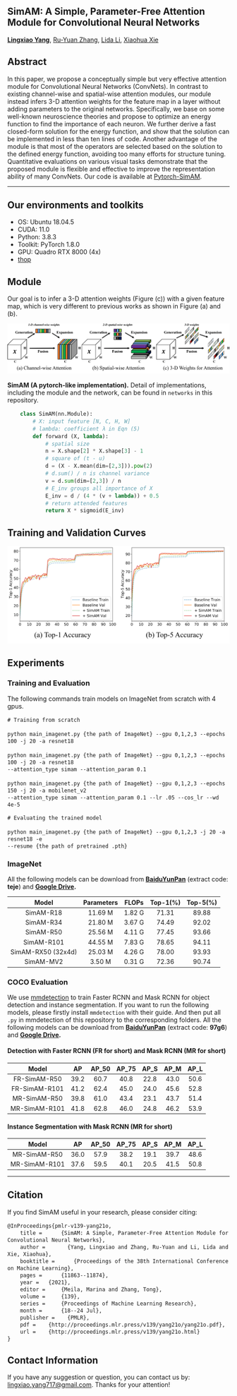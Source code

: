 ## SimAM: A Simple, Parameter-Free Attention Module for Convolutional Neural Networks
[**Lingxiao Yang**](https://zjjconan.github.io/), [Ru-Yuan Zhang](https://ruyuanzhang.github.io/), [Lida Li](https://github.com/lld533), [Xiaohua Xie](http://sdcs.sysu.edu.cn/content/2478)

Abstract
----------
In this paper, we propose a conceptually simple but very effective attention module for Convolutional Neural Networks (ConvNets). In contrast to existing channel-wise and spatial-wise attention modules, our module instead infers 3-D attention weights for the feature map in a layer without adding parameters to the original networks. Specifically, we base on some well-known neuroscience theories and propose to optimize an energy function to find the importance of each neuron. We further derive a fast closed-form solution for the energy function, and show that the solution can be implemented in less than ten lines of code. Another advantage of the module is that most of the operators are selected based on the solution to the defined energy function, avoiding too many efforts for structure tuning. Quantitative evaluations on various visual tasks demonstrate that the proposed module is flexible and effective to improve the representation ability of many ConvNets. Our code is available at [Pytorch-SimAM](https://github.com/ZjjConan/SimAM).

--------------------------------------------------

Our environments and toolkits
-----------

- OS: Ubuntu 18.04.5
- CUDA: 11.0
- Python: 3.8.3
- Toolkit: PyTorch 1.8.0
- GPU: Quadro RTX 8000 (4x)
- [thop](https://github.com/Lyken17/pytorch-OpCounter)


Module
------

Our goal is to infer a 3-D attention weights (Figure (c)) with a given feature map, which is very different to previous works as shown in Figure (a) and (b).

<p align="center">
<img src="figures/attentions.png">
</p>

**SimAM (A pytorch-like implementation).** Detail of implementations, including the module and the network, can be found in ``networks`` in this repository. 


```python
    class SimAM(nn.Module):
        # X: input feature [N, C, H, W]
        # lambda: coefficient λ in Eqn (5)
        def forward (X, lambda):
            # spatial size
            n = X.shape[2] * X.shape[3] - 1
            # square of (t - u)
            d = (X - X.mean(dim=[2,3])).pow(2)
            # d.sum() / n is channel variance
            v = d.sum(dim=[2,3]) / n
            # E_inv groups all importance of X
            E_inv = d / (4 * (v + lambda)) + 0.5
            # return attended features
            return X * sigmoid(E_inv)
```

Training and Validation Curves
----------

<p align="center">
<img src="figures/training_curves.png">
</p>

Experiments
----------

### Training and Evaluation

The following commands train models on ImageNet from scratch with 4 gpus. 


```
# Training from scratch

python main_imagenet.py {the path of ImageNet} --gpu 0,1,2,3 --epochs 100 -j 20 -a resnet18 

python main_imagenet.py {the path of ImageNet} --gpu 0,1,2,3 --epochs 100 -j 20 -a resnet18 
--attention_type simam --attention_param 0.1

python main_imagenet.py {the path of ImageNet} --gpu 0,1,2,3 --epochs 150 -j 20 -a mobilenet_v2
--attention_type simam --attention_param 0.1 --lr .05 --cos_lr --wd 4e-5 
```

```
# Evaluating the trained model

python main_imagenet.py {the path of ImageNet} --gpu 0,1,2,3 -j 20 -a resnet18 -e
--resume {the path of pretrained .pth}
```

### ImageNet


All the following models can be download from **[BaiduYunPan](https://pan.baidu.com/s/1vY-NpeFSHes-dcKdi0xN2g)** (extract code: **teje**) and **[Google Drive](https://drive.google.com/drive/folders/1rRT0UCPeRLPdTCJvv43hvAnGnS49nIWn?usp=sharing).**

|Model                |Parameters |FLOPs    |Top-1(%)   |Top-5(%)|
|:---:                |:----:     |:---:    |:------:   |:------:|
|SimAM-R18            |11.69 M    |1.82 G   |71.31      |89.88   |
|SimAM-R34            |21.80 M    |3.67 G   |74.49      |92.02   |
|SimAM-R50            |25.56 M    |4.11 G   |77.45      |93.66   |
|SimAM-R101           |44.55 M    |7.83 G   |78.65      |94.11   |
|SimAM-RX50 (32x4d)   |25.03 M    |4.26 G   |78.00      |93.93   |
|SimAM-MV2            |3.50 M     |0.31 G   |72.36      |90.74   |

### COCO Evaluation
We use [mmdetection](https://github.com/open-mmlab/mmdetection) to train Faster RCNN and Mask RCNN for object detection and instance segmentation. If you want to run the following models, please firstly install `mmdetection` with their guide. And then put all `.py` in mmdetection of this repository to the corresponding folders. All the following models can be download from **[BaiduYunPan](https://pan.baidu.com/s/1XR2-IvSMvXwWSJO3Xak9Kg)** (extract code: **97g6**) and **[Google Drive](https://drive.google.com/drive/folders/1F8W3MY32crU6jUeV2sgc_4AQwqt_MvAp?usp=sharing).**


#### Detection with Faster RCNN (FR for short) and Mask RCNN (MR for short)

|Model          |AP     |AP_50      |AP_75|AP_S     |AP_M      |AP_L |
|:----:         |:----: |:---:      |:--: |:----:   |:---:     |:--: |
|FR-SimAM-R50   |39.2   |60.7       |40.8 |22.8     |43.0      |50.6 |
|FR-SimAM-R101  |41.2   |62.4       |45.0 |24.0     |45.6      |52.8 |
|MR-SimAM-R50   |39.8   |61.0       |43.4 |23.1     |43.7      |51.4 |
|MR-SimAM-R101  |41.8   |62.8       |46.0 |24.8     |46.2      |53.9 |


#### Instance Segmentation with Mask RCNN (MR for short)

|Model          |AP     |AP_50      |AP_75|AP_S     |AP_M      |AP_L |
|:----:         |:----: |:---:      |:--: |:----:   |:---:     |:--: |
|MR-SimAM-R50   |36.0   |57.9       |38.2 |19.1     |39.7      |48.6 |
|MR-SimAM-R101  |37.6   |59.5       |40.1 |20.5     |41.5      |50.8 |

--------------------------------------------------------------------


Citation
--------
If you find SimAM useful in your research, please consider citing:

    @InProceedings{pmlr-v139-yang21o,
        title = 	 {SimAM: A Simple, Parameter-Free Attention Module for Convolutional Neural Networks},
        author =       {Yang, Lingxiao and Zhang, Ru-Yuan and Li, Lida and Xie, Xiaohua},
        booktitle = 	 {Proceedings of the 38th International Conference on Machine Learning},
        pages = 	 {11863--11874},
        year = 	 {2021},
        editor = 	 {Meila, Marina and Zhang, Tong},
        volume = 	 {139},
        series = 	 {Proceedings of Machine Learning Research},
        month = 	 {18--24 Jul},
        publisher =    {PMLR},
        pdf = 	 {http://proceedings.mlr.press/v139/yang21o/yang21o.pdf},
        url = 	 {http://proceedings.mlr.press/v139/yang21o.html}
    }

## Contact Information

If you have any suggestion or question, you can contact us by: lingxiao.yang717@gmail.com. Thanks for your attention!
